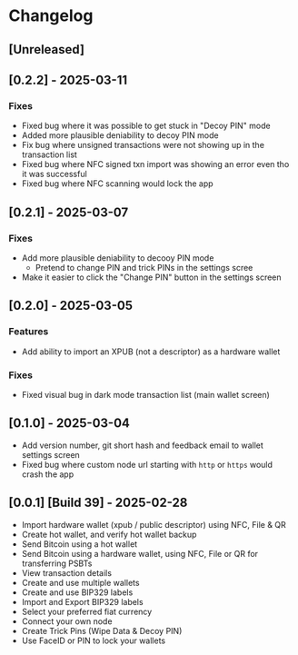 # Changelog

## [Unreleased]

## [0.2.2] - 2025-03-11

### Fixes

- Fixed bug where it was possible to get stuck in "Decoy PIN" mode
- Added more plausible deniability to decoy PIN mode
- Fix bug where unsigned transactions were not showing up in the transaction list
- Fixed bug where NFC signed txn import was showing an error even tho it was successful
- Fixed bug where NFC scanning would lock the app

## [0.2.1] - 2025-03-07

### Fixes

- Add more plausible deniability to decooy PIN mode
  - Pretend to change PIN and trick PINs in the settings scree
- Make it easier to click the "Change PIN" button in the settings screen

## [0.2.0] - 2025-03-05

### Features

- Add ability to import an XPUB (not a descriptor) as a hardware wallet

### Fixes

- Fixed visual bug in dark mode transaction list (main wallet screen)

## [0.1.0] - 2025-03-04

- Add version number, git short hash and feedback email to wallet settings screen
- Fixed bug where custom node url starting with `http` or `https` would crash the app

## [0.0.1] [Build 39] - 2025-02-28

- Import hardware wallet (xpub / public descriptor) using NFC, File & QR
- Create hot wallet, and verify hot wallet backup
- Send Bitcoin using a hot wallet
- Send Bitcoin using a hardware wallet, using NFC, File or QR for transferring PSBTs
- View transaction details
- Create and use multiple wallets
- Create and use BIP329 labels
- Import and Export BIP329 labels
- Select your preferred fiat currency
- Connect your own node
- Create Trick Pins (Wipe Data & Decoy PIN)
- Use FaceID or PIN to lock your wallets
